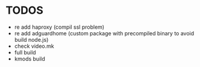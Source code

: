 # TODOS

- re add haproxy (compil ssl problem)
- re add adguardhome (custom package with precompiled binary to avoid build node.js)
- check video.mk
- full build
- kmods build
